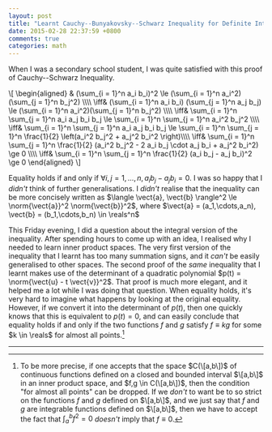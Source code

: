 ```yaml
---
layout: post
title: "Learnt Cauchy--Bunyakovsky--Schwarz Inequality for Definite Integrals"
date: 2015-02-28 22:37:59 +0800
comments: true
categories: math
---
```


When I was a secondary school student, I was quite satisfied with this
proof of Cauchy--Schwarz Inequality.

<div class="myeqn">
\[
\begin{aligned}
& (\sum_{i = 1}^n a_i b_i)^2 \le (\sum_{i = 1}^n a_i^2)(\sum_{j = 1}^n
b_j^2) \\\\
\iff& (\sum_{i = 1}^n a_i b_i) (\sum_{j = 1}^n a_j b_j) \le (\sum_{i =
1}^n a_i^2)(\sum_{j = 1}^n b_j^2) \\\\
\iff& \sum_{i = 1}^n \sum_{j = 1}^n a_i a_j b_i b_j \le \sum_{i = 1}^n
\sum_{j = 1}^n a_i^2 b_j^2 \\\\
\iff& \sum_{i = 1}^n \sum_{j = 1}^n a_i a_j b_i b_j \le \sum_{i = 1}^n
\sum_{j = 1}^n \frac{1}{2} \left(a_i^2 b_j^2 + a_j^2 b_i^2 \right)\\\\
\iff& \sum_{i = 1}^n \sum_{j = 1}^n \frac{1}{2} (a_i^2 b_j^2 - 2 a_i
b_j \cdot a_j b_i + a_j^2 b_i^2) \ge 0 \\\\
\iff& \sum_{i = 1}^n \sum_{j = 1}^n \frac{1}{2} (a_i b_j - a_j b_i)^2
\ge 0
\end{aligned}
\]
</div>

Equality holds if and only if <span class="myeqn"
markdown="0">$\forall i,j = 1,\dots,n, a_i b_j - a_j b_i = 0$</span>.
I was so happy that I *didn't* think of further generalisations.  I
*didn't* realise that the inequality can be more concisely written as
$\langle \vect{a}, \vect{b} \rangle^2 \le \norm{\vect{a}}^2
\norm{\vect{b}}^2$, where <span class="myeqn" markdown="0">$\vect{a} =
(a_1,\cdots,a_n), \vect{b} = (b_1,\cdots,b_n) \in \reals^n$</span>

This Friday evening, I did a question about the integral version of
the inequality.  After spending hours to come up with an idea, I
realised why I needed to learn inner product spaces.  The very first
version of the inequality that I learnt has too many summation signs,
and it *can't* be easily generalised to other spaces.  The second
proof of the *same* inequality that I learnt makes use of the
determinant of a quadratic polynomial $p(t) = \norm{\vect{u} - t
\vect{v}}^2$.  That proof is much more elegant, and it helped me a lot
while I was doing that question.  When equality holds, it's very hard
to imagine what happens by looking at the original equality.  However,
if we convert it into the determinant of $p(t)$, then one quickly
knows that this is equivalent to $p(t) = 0$, and can easily conclude
that equality holds if and only if the two functions $f$ and $g$
satisfy $f \equiv k g$ for some $k \in \reals$ for almost all
points.[^rmk]

---
[^rmk]:
    To be more precise, if one accepts that the space $C(\[a,b\])$ of
    continuous functions defined on a closed and bounded interval
    $\[a,b\]$ in an inner product space, and $f,g \in C(\[a,b\])$,
    then the condition "for almost all points" can be dropped.  If we
    *don't* to want be to so strict on the functions $f$ and $g$
    defined on $\[a,b\]$, and we just say that $f$ and $g$ are
    integrable functions defined on $\[a,b\]$, then we have to accept
    the fact that $\displaystyle \int_a^b f^2 = 0$ *doesn't* imply
    that $f \equiv 0$.
